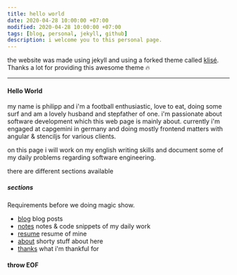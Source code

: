 ```yaml
---
title: hello world
date: 2020-04-28 10:00:00 +07:00
modified: 2020-04-28 10:00:00 +07:00
tags: [blog, personal, jekyll, github]
description: i welcome you to this personal page.
---
```


the website was made using jekyll and using a forked theme called [klisé](https://github.com/piharpi/klise). Thanks a lot for providing this awesome theme 🔥 

<hr>

#### Hello World

my name is philipp and i'm a football enthusiastic, love to eat, doing some surf and am a lovely husband and stepfather of one. i'm passionate about software development which this web page is mainly about. currently i'm engaged at capgemini in germany and doing mostly frontend matters with angular & stenciljs for various clients.

on this page i will work on my english writing skills and document some of my daily problems regarding software engineering. 

there are different sections available

##### sections

Requirements before we doing magic show.

- [blog](https://phhbr.github.io/) blog posts
- [notes](https://phhbr.github.io/notes) notes & code snippets of my daily work
- [resume](https://phhbr.github.io/resume) resume of mine
- [about](https://phhbr.github.io/about) shorty stuff about here
- [thanks](https://phhbr.github.io/thanks) what i'm thankful for

#### throw EOF
